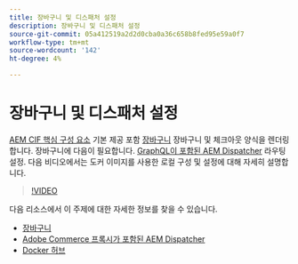 ```yaml
---
title: 장바구니 및 디스패처 설정
description: 장바구니 및 디스패처 설정
source-git-commit: 05a412519a2d2d0cba0a36c658b8fed95e59a0f7
workflow-type: tm+mt
source-wordcount: '142'
ht-degree: 4%

---
```



# 장바구니 및 디스패처 설정

[AEM CIF 핵심 구성 요소](https://github.com/adobe/aem-core-cif-components) 기본 제공 포함 [장바구니](https://github.com/adobe/aem-core-cif-components/tree/master/ui.apps/src/main/content/jcr_root/apps/core/cif/components/commerce/minicart/v1/minicart) 장바구니 및 체크아웃 양식을 렌더링합니다. 장바구니에 다음이 필요합니다. [GraphQL이 포함된 AEM Dispatcher](https://github.com/adobe/aem-core-cif-components/blob/master/dispatcher) 라우팅 설정. 다음 비디오에서는 도커 이미지를 사용한 로컬 구성 및 설정에 대해 자세히 설명합니다.

>[!VIDEO](https://video.tv.adobe.com/v/29656/?quality=12)

다음 리소스에서 이 주제에 대한 자세한 정보를 찾을 수 있습니다.

- [장바구니](https://github.com/adobe/aem-core-cif-components/tree/master/ui.apps/src/main/content/jcr_root/apps/core/cif/components/commerce/minicart/v1/minicart)
- [Adobe Commerce 프록시가 포함된 AEM Dispatcher](https://github.com/adobe/aem-core-cif-components/tree/master/dispatcher)
- [Docker 허브](https://hub.docker.com/)
